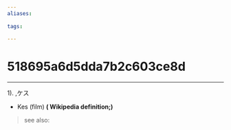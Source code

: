 ```yaml
---
aliases:
    
tags:
    
---
```


# 518695a6d5dda7b2c603ce8d
---
1).
,ケス

- Kes (film)
**( Wikipedia definition;)**
> see also: 
            